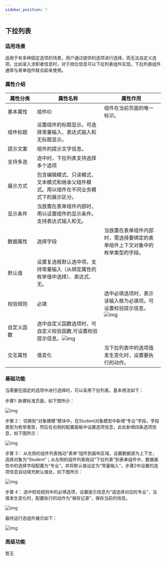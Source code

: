 ```yaml
---
sidebar_position: 7
---
```


## **下拉列表**

### **适用场景**

适用于有多种固定选项的场景，用户通过提供的选项进行选择，而无法自定义选项。比如录入求职者信息时，对于岗位信息可以下拉列表组件实现。下拉列表组件通常与表单组件联合起来使用。

### **属性介绍**

| 属性分类   | 属性名称                                                     | 属性作用                                                     |
| ---------- | ------------------------------------------------------------ | ------------------------------------------------------------ |
| 基本属性 <img width="200em"/>   | 组件ID                                                       | 组件在当前页面的唯一标识。                                   |
| 组件标题   | 设置组件的标题显示。可选择常量输入、表达式输入和无标题显示。 |                                                              |
| 提示文案   | 组件的提示文字信息。                                         |                                                              |
| 支持多选   | 选中时，下拉列表支持选择多个选项                             |                                                              |
| 展示方式   | 包含编辑模式、只读模式、文本模式和继承父组件模式。用以组件在不同业务模式下的展示区分。 |                                                              |
| 显示条件   | 当放置在表单组件内部时，用以设置组件的显示条件。支持表达式输入和无。 |                                                              |
| 数据属性   | 选择字段                                                     | 当放置在表单组件内部时，需选择要绑定的表单组件上下文对象中的枚举类型的字段。 |
| 默认值     | 设置复选框默认选中项。支持常量输入（从绑定属性的枚举值中选择）、表达式、无。 |                                                              |
| 校验规则   | 必填                                                         | 选中必填选项时，表示该输入框为必填项。可设置校验提示信息。![img](https://main.qcloudimg.com/raw/6ac38d8e41790669c13a1af0bc0f9075.png) |
| 自定义函数 | 选中自定义函数选项时，可自定义校验函数,可设置校验提示信息。![img](https://main.qcloudimg.com/raw/917ba013bf91d48a91819cfe123c724e.png) |                                                              |
| 交互属性   | 值变化                                                       | 当下拉列表中的选项值发生变化时，设置要执行的动作。           |



### **基础功能**

当需要在固定的选项中进行选择时，可以采用下拉列表。基本用法如下：

步骤1: 新建标准页面，如下图所示：

![img](https://main.qcloudimg.com/raw/7d884f58f1134cf00de730f21d84bb11.png)

步骤 2： 切换到“对象建模”模块中，在Student对象模型中新增“专业”字段，字段类型为枚举类型，然后在右侧的配置面板中设置选项信息，此处新增四条选项信息，如下图所示：

![img](https://main.qcloudimg.com/raw/9fca5f70f47b4001dae12aa46647c716.png)

步骤 3： 从左侧的组件列表拖动“表单”组件到画布区域，设置数据源为上下文，选择对象为“Student”；从左侧的组件列表拖动“下拉列表”到表单组件中，数据属性中的选择字段配置为“专业”，并将默认值设定为“常量输入”，步骤2中设置的选项信息自动填充默认值处，如下图所示：

![img](https://main.qcloudimg.com/raw/1524396d06747d3838d55d0ca606755b.png)

步骤 4： 选中校验规则中的必填选项，设置提示信息为“请选择对应的专业”，当值发生变化时，配置执行的动作为“保存记录”，保存当前的信息。

![img](https://main.qcloudimg.com/raw/c45e131ebf66592f4cdaa6433190a540.png)

最终运行态组件展示如下：

![img](https://main.qcloudimg.com/raw/549f1a75b5f0ec74f5445e2c52a16858.png)

### **高级功能**

暂无